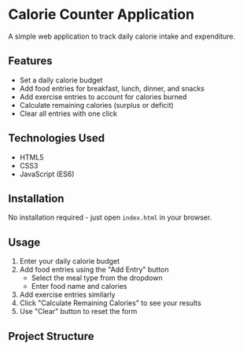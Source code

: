 # Calorie Counter Application

A simple web application to track daily calorie intake and expenditure.

## Features

- Set a daily calorie budget
- Add food entries for breakfast, lunch, dinner, and snacks
- Add exercise entries to account for calories burned
- Calculate remaining calories (surplus or deficit)
- Clear all entries with one click

## Technologies Used

- HTML5
- CSS3
- JavaScript (ES6)

## Installation

No installation required - just open `index.html` in your browser.

## Usage

1. Enter your daily calorie budget
2. Add food entries using the "Add Entry" button
   - Select the meal type from the dropdown
   - Enter food name and calories
3. Add exercise entries similarly
4. Click "Calculate Remaining Calories" to see your results
5. Use "Clear" button to reset the form

## Project Structure
